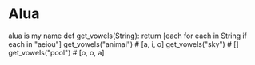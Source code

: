 # Alua
alua is my name
def get_vowels(String):
    return [each for each in String if each in "aeiou"]
get_vowels("animal") # [a, i, o]
get_vowels("sky") # []
get_vowels("pool") # [o, o, a]
